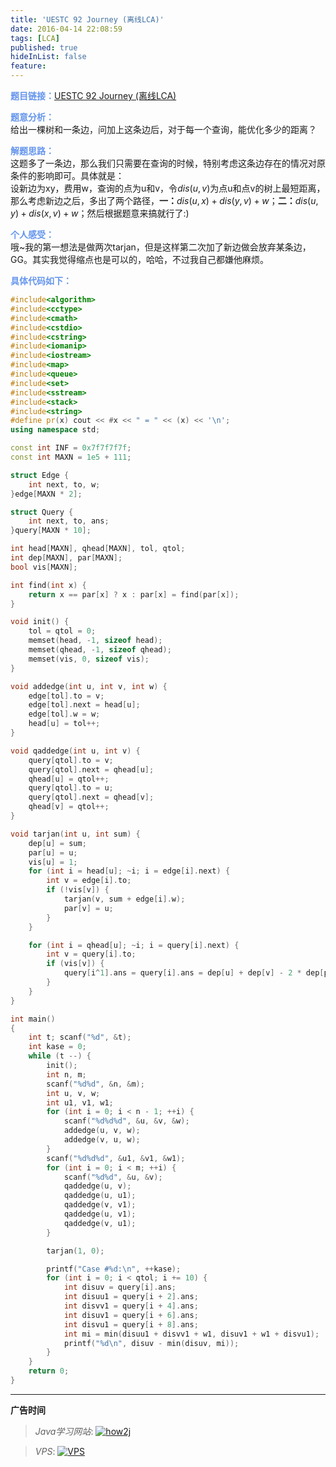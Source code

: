```yaml
---
title: 'UESTC 92 Journey (离线LCA)'
date: 2016-04-14 22:08:59
tags: [LCA]
published: true
hideInList: false
feature: 
---
```


<font color="#6495ED">**题目链接：**</font>[UESTC 92 Journey (离线LCA)](http://acm.uestc.edu.cn/#/problem/show/92)

<font color="#6495ED">**题意分析：**</font>  
给出一棵树和一条边，问加上这条边后，对于每一个查询，能优化多少的距离？
<!--more-->

<font color="#6495ED">**解题思路：**</font>  
这题多了一条边，那么我们只需要在查询的时候，特别考虑这条边存在的情况对原条件的影响即可。具体就是：  
设新边为xy，费用w，查询的点为u和v，令$dis(u,v)$为点u和点v的树上最短距离，那么考虑新边之后，多出了两个路径，**一：**$dis(u,x) + dis(y,v) + w$；**二：**$dis(u,y) + dis(x,v) + w$；然后根据题意来搞就行了:)

<font color="#6495ED">**个人感受：**</font>  
哦~我的第一想法是做两次tarjan，但是这样第二次加了新边做会放弃某条边，GG。其实我觉得缩点也是可以的，哈哈，不过我自己都嫌他麻烦。

<font color="#6495ED">**具体代码如下：**</font>

``` c++
#include<algorithm>
#include<cctype>
#include<cmath>
#include<cstdio>
#include<cstring>
#include<iomanip>
#include<iostream>
#include<map>
#include<queue>
#include<set>
#include<sstream>
#include<stack>
#include<string>
#define pr(x) cout << #x << " = " << (x) << '\n';
using namespace std;

const int INF = 0x7f7f7f7f;
const int MAXN = 1e5 + 111;

struct Edge {
    int next, to, w;
}edge[MAXN * 2];

struct Query {
    int next, to, ans;
}query[MAXN * 10];

int head[MAXN], qhead[MAXN], tol, qtol;
int dep[MAXN], par[MAXN];
bool vis[MAXN];

int find(int x) {
    return x == par[x] ? x : par[x] = find(par[x]);
}

void init() {
    tol = qtol = 0;
    memset(head, -1, sizeof head);
    memset(qhead, -1, sizeof qhead);
    memset(vis, 0, sizeof vis);
}

void addedge(int u, int v, int w) {
    edge[tol].to = v;
    edge[tol].next = head[u];
    edge[tol].w = w;
    head[u] = tol++;
}

void qaddedge(int u, int v) {
    query[qtol].to = v;
    query[qtol].next = qhead[u];
    qhead[u] = qtol++;
    query[qtol].to = u;
    query[qtol].next = qhead[v];
    qhead[v] = qtol++;
}

void tarjan(int u, int sum) {
    dep[u] = sum;
    par[u] = u;
    vis[u] = 1;
    for (int i = head[u]; ~i; i = edge[i].next) {
        int v = edge[i].to;
        if (!vis[v]) {
            tarjan(v, sum + edge[i].w);
            par[v] = u;
        }
    }

    for (int i = qhead[u]; ~i; i = query[i].next) {
        int v = query[i].to;
        if (vis[v]) {
            query[i^1].ans = query[i].ans = dep[u] + dep[v] - 2 * dep[par[find(v)]];
        }
    }
}

int main()
{
    int t; scanf("%d", &t);
    int kase = 0;
    while (t --) {
        init();
        int n, m;
        scanf("%d%d", &n, &m);
        int u, v, w;
        int u1, v1, w1;
        for (int i = 0; i < n - 1; ++i) {
            scanf("%d%d%d", &u, &v, &w);
            addedge(u, v, w);
            addedge(v, u, w);
        }
        scanf("%d%d%d", &u1, &v1, &w1);
        for (int i = 0; i < m; ++i) {
            scanf("%d%d", &u, &v);
            qaddedge(u, v);
            qaddedge(u, u1);
            qaddedge(v, v1);
            qaddedge(u, v1);
            qaddedge(v, u1);
        }

        tarjan(1, 0);

        printf("Case #%d:\n", ++kase);
        for (int i = 0; i < qtol; i += 10) {
            int disuv = query[i].ans;
            int disuu1 = query[i + 2].ans;
            int disvv1 = query[i + 4].ans;
            int disuv1 = query[i + 6].ans;
            int disvu1 = query[i + 8].ans;
            int mi = min(disuu1 + disvv1 + w1, disuv1 + w1 + disvu1);
            printf("%d\n", disuv - min(disuv, mi));
        }
    }
    return 0;
}
```


---

**广告时间**




> *Java学习网站*: <a href="http://how2j.cn?p=23251" target="_blank">![how2j](https://github.com/GooZy/GooZy.github.io/blob/hexo/source/images/how2j.png?raw=true)</a>

> *VPS*: <a href="https://www.vultr.com/?ref=7255071" target="_blank">![VPS](https://github.com/GooZy/GooZy.github.io/blob/hexo/source/images/banner_2.png?raw=true)</a>

